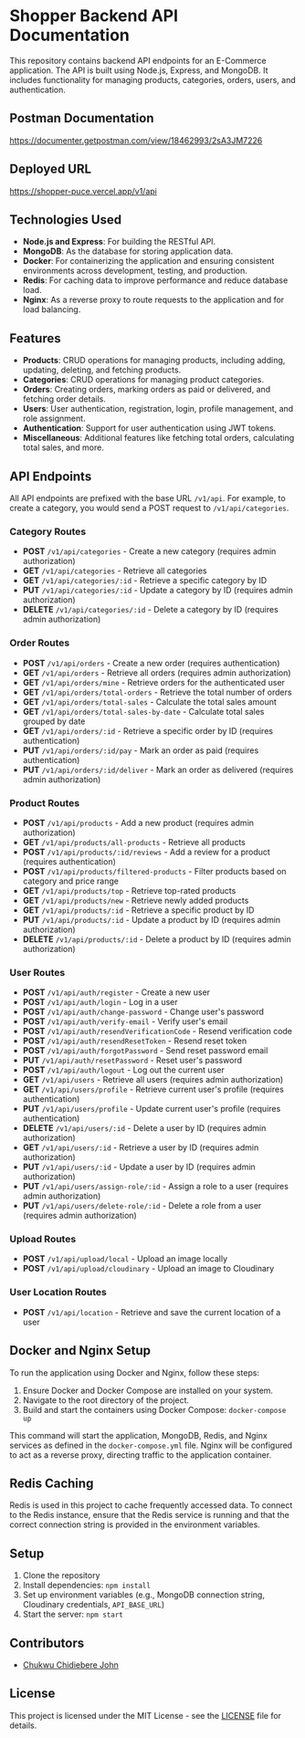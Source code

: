# Shopper Backend API Documentation

This repository contains backend API endpoints for an E-Commerce application. The API is built using Node.js, Express,
and MongoDB. It includes functionality for managing products, categories, orders, users, and authentication.

## Postman Documentation

https://documenter.getpostman.com/view/18462993/2sA3JM7226

## Deployed URL

https://shopper-puce.vercel.app/v1/api

## Technologies Used

- **Node.js and Express**: For building the RESTful API.
- **MongoDB**: As the database for storing application data.
- **Docker**: For containerizing the application and ensuring consistent environments across development, testing, and
  production.
- **Redis**: For caching data to improve performance and reduce database load.
- **Nginx**: As a reverse proxy to route requests to the application and for load balancing.

## Features

- **Products**: CRUD operations for managing products, including adding, updating, deleting, and fetching products.
- **Categories**: CRUD operations for managing product categories.
- **Orders**: Creating orders, marking orders as paid or delivered, and fetching order details.
- **Users**: User authentication, registration, login, profile management, and role assignment.
- **Authentication**: Support for user authentication using JWT tokens.
- **Miscellaneous**: Additional features like fetching total orders, calculating total sales, and more.

## API Endpoints

All API endpoints are prefixed with the base URL `/v1/api`. For example, to create a category, you would send a POST
request to `/v1/api/categories`.

### Category Routes

- **POST** `/v1/api/categories` - Create a new category (requires admin authorization)
- **GET** `/v1/api/categories` - Retrieve all categories
- **GET** `/v1/api/categories/:id` - Retrieve a specific category by ID
- **PUT** `/v1/api/categories/:id` - Update a category by ID (requires admin authorization)
- **DELETE** `/v1/api/categories/:id` - Delete a category by ID (requires admin authorization)

### Order Routes

- **POST** `/v1/api/orders` - Create a new order (requires authentication)
- **GET** `/v1/api/orders` - Retrieve all orders (requires admin authorization)
- **GET** `/v1/api/orders/mine` - Retrieve orders for the authenticated user
- **GET** `/v1/api/orders/total-orders` - Retrieve the total number of orders
- **GET** `/v1/api/orders/total-sales` - Calculate the total sales amount
- **GET** `/v1/api/orders/total-sales-by-date` - Calculate total sales grouped by date
- **GET** `/v1/api/orders/:id` - Retrieve a specific order by ID (requires authentication)
- **PUT** `/v1/api/orders/:id/pay` - Mark an order as paid (requires authentication)
- **PUT** `/v1/api/orders/:id/deliver` - Mark an order as delivered (requires admin authorization)

### Product Routes

- **POST** `/v1/api/products` - Add a new product (requires admin authorization)
- **GET** `/v1/api/products/all-products` - Retrieve all products
- **POST** `/v1/api/products/:id/reviews` - Add a review for a product (requires authentication)
- **POST** `/v1/api/products/filtered-products` - Filter products based on category and price range
- **GET** `/v1/api/products/top` - Retrieve top-rated products
- **GET** `/v1/api/products/new` - Retrieve newly added products
- **GET** `/v1/api/products/:id` - Retrieve a specific product by ID
- **PUT** `/v1/api/products/:id` - Update a product by ID (requires admin authorization)
- **DELETE** `/v1/api/products/:id` - Delete a product by ID (requires admin authorization)

### User Routes

- **POST** `/v1/api/auth/register` - Create a new user
- **POST** `/v1/api/auth/login` - Log in a user
- **POST** `/v1/api/auth/change-password` - Change user's password
- **POST** `/v1/api/auth/verify-email` - Verify user's email
- **POST** `/v1/api/auth/resendVerificationCode` - Resend verification code
- **POST** `/v1/api/auth/resendResetToken` - Resend reset token
- **POST** `/v1/api/auth/forgotPassword` - Send reset password email
- **PUT** `/v1/api/auth/resetPassword` - Reset user's password
- **POST** `/v1/api/auth/logout` - Log out the current user
- **GET** `/v1/api/users` - Retrieve all users (requires admin authorization)
- **GET** `/v1/api/users/profile` - Retrieve current user's profile (requires authentication)
- **PUT** `/v1/api/users/profile` - Update current user's profile (requires authentication)
- **DELETE** `/v1/api/users/:id` - Delete a user by ID (requires admin authorization)
- **GET** `/v1/api/users/:id` - Retrieve a user by ID (requires admin authorization)
- **PUT** `/v1/api/users/:id` - Update a user by ID (requires admin authorization)
- **PUT** `/v1/api/users/assign-role/:id` - Assign a role to a user (requires admin authorization)
- **PUT** `/v1/api/users/delete-role/:id` - Delete a role from a user (requires admin authorization)

### Upload Routes

- **POST** `/v1/api/upload/local` - Upload an image locally
- **POST** `/v1/api/upload/cloudinary` - Upload an image to Cloudinary

### User Location Routes

- **POST** `/v1/api/location` - Retrieve and save the current location of a user

## Docker and Nginx Setup

To run the application using Docker and Nginx, follow these steps:

1. Ensure Docker and Docker Compose are installed on your system.
2. Navigate to the root directory of the project.
3. Build and start the containers using Docker Compose: `docker-compose up`

This command will start the application, MongoDB, Redis, and Nginx services as defined in the `docker-compose.yml` file.
Nginx will be configured to act as a reverse proxy, directing traffic to the application container.

## Redis Caching

Redis is used in this project to cache frequently accessed data. To connect to the Redis instance, ensure that the Redis
service is running and that the correct connection string is provided in the environment variables.

## Setup

1. Clone the repository
2. Install dependencies: `npm install`
3. Set up environment variables (e.g., MongoDB connection string, Cloudinary credentials, `API_BASE_URL`)
4. Start the server: `npm start`

## Contributors

- [Chukwu Chidiebere John](https://github.com/johnkrator)

## License

This project is licensed under the MIT License - see the [LICENSE](LICENSE) file for details.
